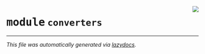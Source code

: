 <!-- markdownlint-disable -->

<a href="https://github.com/example/my-project/blob/main/src/automated_security_helper/converters/__init__.py#L0"><img align="right" style="float:right;" src="https://img.shields.io/badge/-source-cccccc?style=flat-square"></a>

# <kbd>module</kbd> `converters`








---

_This file was automatically generated via [lazydocs](https://github.com/ml-tooling/lazydocs)._
